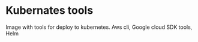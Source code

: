 # Kubernates tools

Image with tools for deploy to kubernetes.
Aws cli, Google cloud SDK tools, Helm
